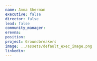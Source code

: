 ```yaml
---
name: Anna Sherman
executive: false
director: false
lead: false
community_manager: 
erevna:    
position:  
project: Groundbreakers
image: ../assets/default_exec_image.png
linkedin: 
---
```

